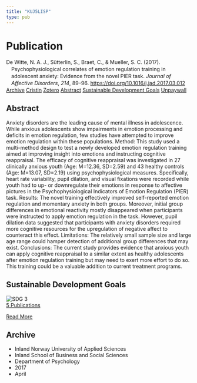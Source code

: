```yaml
---
title: "KUJ5LISP"
type: pub
---
```

<h1>Publication</h1>
<article id="csl-bib-container-KUJ5LISP" class="csl-bib-container">
  <div class="csl-bib-body" style="line-height: 1.35; padding-left: 1em; text-indent:-1em;">
  <div class="csl-entry">De Witte, N. A. J., S&#xFC;tterlin, S., Braet, C., &amp; Mueller, S. C. (2017). Psychophysiological correlates of emotion regulation training in adolescent anxiety: Evidence from the novel PIER task. <i>Journal of Affective Disorders</i>, <i>214</i>, 89&#x2013;96. <a href="https://doi.org/10.1016/j.jad.2017.03.012">https://doi.org/10.1016/j.jad.2017.03.012</a></div>
</div>
  <div class="csl-bib-buttons">
    <a href="#taxonomy-article-KUJ5LISP" class="csl-bib-button">Archive</a>
    <a href="https://app.cristin.no/results/show.jsf?id=1463820" alt="Cristin URL" class="csl-bib-button">Cristin</a>
    <a href="http://zotero.org/groups/5402882/items/KUJ5LISP" alt="Zotero URL" class="csl-bib-button">Zotero</a>
    <a href="#abstract-article-KUJ5LISP" class="csl-bib-button">Abstract</a>
    <a href="#sdg-article-KUJ5LISP" class="csl-bib-button">Sustainable Development Goals</a>
    <a href="https://doi.org/10.1016/j.jad.2017.03.012" class="csl-bib-button">Unpaywall</a>
  </div>
  <div id="csl-bib-meta-container-KUJ5LISP"></div>
</article>
<div id="csl-bib-meta-KUJ5LISP" class="csl-bib-meta">
  <article id="abstract-article-KUJ5LISP" class="abstract-article">
    <h1>Abstract</h1>
    Anxiety disorders are the leading cause of mental illness in adolescence. While anxious adolescents show impairments in emotion processing and deficits in emotion regulation, few studies have attempted to improve emotion regulation within these populations. Method: This study used a multi-method design to test a newly developed emotion regulation training aimed at improving insight into emotions and instructing cognitive reappraisal. The efficacy of cognitive reappraisal was investigated in 27 clinically anxious youth (Age: M=12.36, SD=2.59) and 43 healthy controls (Age: M=13.07, SD=2.19) using psychophysiological measures. Specifically, heart rate variability, pupil dilation, and visual fixations were recorded while youth had to up- or downregulate their emotions in response to affective pictures in the Psychophysiological Indicators of Emotion Regulation (PIER) task. Results: The novel training effectively improved self-reported emotion regulation and momentary anxiety in both groups. Moreover, initial group differences in emotional reactivity mostly disappeared when participants were instructed to apply emotion regulation in the task. However, pupil dilation data suggested that participants with anxiety disorders required more cognitive resources for the upregulation of negative affect to counteract this effect. Limitations: The relatively small sample size and large age range could hamper detection of additional group differences that may exist. Conclusions: The current study provides evidence that anxious youth can apply cognitive reappraisal to a similar extent as healthy adolescents after emotion regulation training but may need to exert more effort to do so. This training could be a valuable addition to current treatment programs.
  </article>
  <article id="sdg-article-KUJ5LISP" class="sdg-article">
    <h1>Sustainable Development Goals</h1>
    <div class="sdg-container"><div id="sdg3" class="sdg"> <img src="{{< params subfolder >}}images/sdg/sdg03_en.png" class="image" alt="SDG 3"> <div class="sdg-overlay"> <a href="{{< params subfolder >}}en/archive/?sdg=3#archive" class="sdg-publication-count"><span>5</span> Publications</a> <p><a href="https://sdgs.un.org/goals/goal3" class="sdg-read-more">Read More</a></p> </div> </div></div>
  </article>
  <article id="taxonomy-article-KUJ5LISP" class="taxonomy-article">
    <h1>Archive</h1>
    <ul>
      <li>Inland Norway University of Applied Sciences</li>
      <li>Inland School of Business and Social Sciences</li>
      <li>Department of Psychology</li>
      <li>2017</li>
      <li>April</li>
    </ul>
  </article>
</div>
